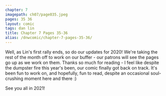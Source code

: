 ```yaml
---
chapter: 7
imagepath: ch07/page035.jpeg
pages: 35 36
layout: comic
tags: dan lin
title: Chapter 7 Pages 35-36
alias: /dnwcomic/chapter-7-pages-35-36/
---
```


Well, as Lin's first rally ends, so do our updates for 2020! We're taking the rest of the month off to work on our buffer - our patrons will see the pages go up as we work on them. Thanks so much for reading - I feel like despite the dumpster fire this year's been, our comic finally got back on track. It's been fun to work on, and hopefully, fun to read, despite an occasional soul-crushing moment here and there :)

See you all in 2021!
